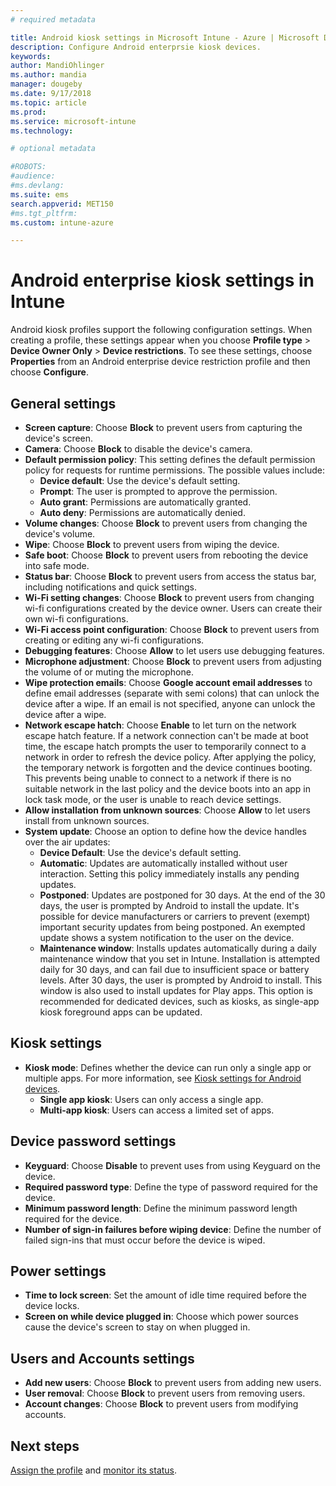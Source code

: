 ```yaml
---
# required metadata

title: Android kiosk settings in Microsoft Intune - Azure | Microsoft Docs
description: Configure Android enterprsie kiosk devices. 
keywords:
author: MandiOhlinger
ms.author: mandia
manager: dougeby
ms.date: 9/17/2018
ms.topic: article
ms.prod:
ms.service: microsoft-intune
ms.technology:

# optional metadata

#ROBOTS:
#audience:
#ms.devlang:
ms.suite: ems
search.appverid: MET150
#ms.tgt_pltfrm:
ms.custom: intune-azure

---
```


# Android enterprise kiosk settings in Intune

Android kiosk profiles support the following configuration settings. When creating a profile, these settings appear when you choose **Profile type** > **Device Owner Only** > **Device restrictions**. To see these settings, choose **Properties** from an Android enterprise device restriction profile and then choose **Configure**.

## General settings

- **Screen capture**: Choose **Block** to prevent users from capturing the device's screen.
- **Camera**: Choose **Block** to disable the device's camera.
- **Default permission policy**: This setting defines the default permission policy for requests for runtime permissions. The possible values include:
    - **Device default**: Use the device's default setting.
    - **Prompt**: The user is prompted to approve the permission.
    - **Auto grant**: Permissions are automatically granted.
    - **Auto deny**: Permissions are automatically denied.
- **Volume changes**: Choose **Block** to prevent users from changing the device's volume.
- **Wipe**: Choose **Block** to prevent users from wiping the device.
- **Safe boot**: Choose **Block** to prevent users from rebooting the device into safe mode.
- **Status bar**: Choose **Block** to prevent users from access the status bar, including notifications and quick settings.
- **Wi-Fi setting changes**: Choose **Block** to prevent users from changing wi-fi configurations created by the device owner. Users can create their own wi-fi configurations.
- **Wi-Fi access point configuration**: Choose **Block** to prevent users from creating or editing any wi-fi configurations.
- **Debugging features**: Choose **Allow** to let users use debugging features.
- **Microphone adjustment**: Choose **Block** to prevent users from adjusting the volume of or muting the microphone.
- **Wipe protection emails**: Choose **Google account email addresses** to define  email addresses (separate with semi colons) that can unlock the device after a wipe. If an email is not specified, anyone can unlock the device after a wipe.
- **Network escape hatch**: Choose **Enable** to let turn on the network escape hatch feature. If a network connection can't be made at boot time, the escape hatch prompts the user to temporarily connect to a network in order to refresh the device policy. After applying the policy, the temporary network is forgotten and the device continues booting. This prevents being unable to connect to a network if there is no suitable network in the last policy and the device boots into an app in lock task mode, or the user is unable to reach device settings.
- **Allow installation from unknown sources**: Choose **Allow** to let users install from unknown sources.
- **System update**: Choose an option to define how the device handles over the air updates:
    - **Device Default**: Use the device's default setting.
    - **Automatic**: Updates are automatically installed without user interaction. Setting this policy immediately installs any pending updates.
    - **Postponed**: Updates are postponed for 30 days. At the end of the 30 days, the user is prompted by Android to install the update. It's possible for device manufacturers or carriers to prevent (exempt) important security updates from being postponed. An exempted update shows a system notification to the user on the device. 
    - **Maintenance window**: Installs updates automatically during a daily maintenance window that you set in Intune. Installation is attempted daily for 30 days, and can fail due to insufficient space or battery levels. After 30 days, the user is prompted by Android to install. This window is also used to install updates for Play apps. This option is recommended for dedicated devices, such as kiosks, as single-app kiosk foreground apps can be updated. 

## Kiosk settings

- **Kiosk mode**: Defines whether the device can run only a single app or multiple apps. For more information, see [Kiosk settings for Android devices](android-kiosk-settings.md).
    - **Single app kiosk**: Users can only access a single app.
    - **Multi-app kiosk**: Users can access a limited set of apps.

## Device password settings

- **Keyguard**: Choose **Disable** to prevent uses from using Keyguard on the device.
- **Required password type**: Define the type of password required for the device.
- **Minimum password length**: Define the minimum password length required for the device.
- **Number of sign-in failures before wiping device**: Define the number of failed sign-ins that must occur before the device is wiped.

## Power settings

- **Time to lock screen**: Set the amount of idle time required before the device locks.
- **Screen on while device plugged in**: Choose which power sources cause the device's screen to stay on when plugged in.

## Users and Accounts settings

- **Add new users**: Choose **Block** to prevent users from adding new users.
- **User removal**: Choose **Block** to prevent users from removing users.
- **Account changes**: Choose **Block** to prevent users from modifying accounts.

## Next steps
[Assign the profile](device-profile-assign.md) and [monitor its status](device-profile-monitor.md).



